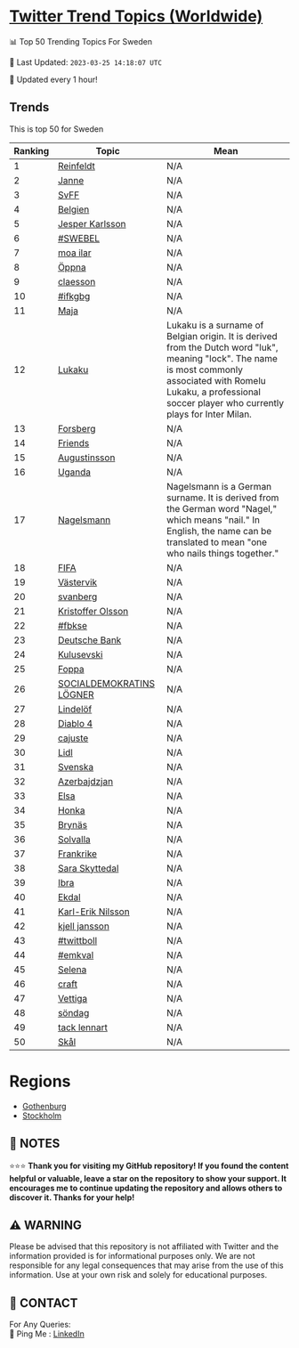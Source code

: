 [Twitter Trend Topics (Worldwide)](https://github.com/ErcinDedeoglu/Twitter-Trend-Topics)
==========


📊 Top 50 Trending Topics For Sweden

📆 Last Updated: `2023-03-25 14:18:07 UTC`

🔧 Updated every 1 hour!


## Trends

This is top 50 for Sweden

| Ranking | Topic | Mean |
| ------- | ------------ | ------------ |
| 1 | [Reinfeldt](http://twitter.com/search?q=Reinfeldt) | N/A |
| 2 | [Janne](http://twitter.com/search?q=Janne) | N/A |
| 3 | [SvFF](http://twitter.com/search?q=SvFF) | N/A |
| 4 | [Belgien](http://twitter.com/search?q=Belgien) | N/A |
| 5 | [Jesper Karlsson](http://twitter.com/search?q=Jesper+Karlsson) | N/A |
| 6 | [#SWEBEL](http://twitter.com/search?q=%23SWEBEL) | N/A |
| 7 | [moa ilar](http://twitter.com/search?q=moa+ilar) | N/A |
| 8 | [Öppna](http://twitter.com/search?q=%c3%96ppna) | N/A |
| 9 | [claesson](http://twitter.com/search?q=claesson) | N/A |
| 10 | [#ifkgbg](http://twitter.com/search?q=%23ifkgbg) | N/A |
| 11 | [Maja](http://twitter.com/search?q=Maja) | N/A |
| 12 | [Lukaku](http://twitter.com/search?q=Lukaku) | Lukaku is a surname of Belgian origin. It is derived from the Dutch word "luk", meaning "lock". The name is most commonly associated with Romelu Lukaku, a professional soccer player who currently plays for Inter Milan. |
| 13 | [Forsberg](http://twitter.com/search?q=Forsberg) | N/A |
| 14 | [Friends](http://twitter.com/search?q=Friends) | N/A |
| 15 | [Augustinsson](http://twitter.com/search?q=Augustinsson) | N/A |
| 16 | [Uganda](http://twitter.com/search?q=Uganda) | N/A |
| 17 | [Nagelsmann](http://twitter.com/search?q=Nagelsmann) | Nagelsmann is a German surname. It is derived from the German word "Nagel," which means "nail." In English, the name can be translated to mean "one who nails things together." |
| 18 | [FIFA](http://twitter.com/search?q=FIFA) | N/A |
| 19 | [Västervik](http://twitter.com/search?q=V%c3%a4stervik) | N/A |
| 20 | [svanberg](http://twitter.com/search?q=svanberg) | N/A |
| 21 | [Kristoffer Olsson](http://twitter.com/search?q=Kristoffer+Olsson) | N/A |
| 22 | [#fbkse](http://twitter.com/search?q=%23fbkse) | N/A |
| 23 | [Deutsche Bank](http://twitter.com/search?q=Deutsche+Bank) | N/A |
| 24 | [Kulusevski](http://twitter.com/search?q=Kulusevski) | N/A |
| 25 | [Foppa](http://twitter.com/search?q=Foppa) | N/A |
| 26 | [SOCIALDEMOKRATINS LÖGNER](http://twitter.com/search?q=SOCIALDEMOKRATINS+L%c3%96GNER) | N/A |
| 27 | [Lindelöf](http://twitter.com/search?q=Lindel%c3%b6f) | N/A |
| 28 | [Diablo 4](http://twitter.com/search?q=Diablo+4) | N/A |
| 29 | [cajuste](http://twitter.com/search?q=cajuste) | N/A |
| 30 | [Lidl](http://twitter.com/search?q=Lidl) | N/A |
| 31 | [Svenska](http://twitter.com/search?q=Svenska) | N/A |
| 32 | [Azerbajdzjan](http://twitter.com/search?q=Azerbajdzjan) | N/A |
| 33 | [Elsa](http://twitter.com/search?q=Elsa) | N/A |
| 34 | [Honka](http://twitter.com/search?q=Honka) | N/A |
| 35 | [Brynäs](http://twitter.com/search?q=Bryn%c3%a4s) | N/A |
| 36 | [Solvalla](http://twitter.com/search?q=Solvalla) | N/A |
| 37 | [Frankrike](http://twitter.com/search?q=Frankrike) | N/A |
| 38 | [Sara Skyttedal](http://twitter.com/search?q=Sara+Skyttedal) | N/A |
| 39 | [Ibra](http://twitter.com/search?q=Ibra) | N/A |
| 40 | [Ekdal](http://twitter.com/search?q=Ekdal) | N/A |
| 41 | [Karl-Erik Nilsson](http://twitter.com/search?q=Karl-Erik+Nilsson) | N/A |
| 42 | [kjell jansson](http://twitter.com/search?q=kjell+jansson) | N/A |
| 43 | [#twittboll](http://twitter.com/search?q=%23twittboll) | N/A |
| 44 | [#emkval](http://twitter.com/search?q=%23emkval) | N/A |
| 45 | [Selena](http://twitter.com/search?q=Selena) | N/A |
| 46 | [craft](http://twitter.com/search?q=craft) | N/A |
| 47 | [Vettiga](http://twitter.com/search?q=Vettiga) | N/A |
| 48 | [söndag](http://twitter.com/search?q=s%c3%b6ndag) | N/A |
| 49 | [tack lennart](http://twitter.com/search?q=tack+lennart) | N/A |
| 50 | [Skål](http://twitter.com/search?q=Sk%c3%a5l) | N/A |



# Regions

* [Gothenburg](</Sweden/Gothenburg.md>)
* [Stockholm](</Sweden/Stockholm.md>)



## 📝 NOTES

⭐⭐⭐ **Thank you for visiting my GitHub repository! If you found the content helpful or valuable, leave a star on the repository to show your support. It encourages me to continue updating the repository and allows others to discover it. Thanks for your help!**


## ⚠️ WARNING

Please be advised that this repository is not affiliated with Twitter and the information provided is for informational purposes only. We are not responsible for any legal consequences that may arise from the use of this information. Use at your own risk and solely for educational purposes.


## 📨 CONTACT

 For Any Queries:  
            🏓 Ping Me : [LinkedIn](https://www.linkedin.com/in/ercindedeoglu/)
